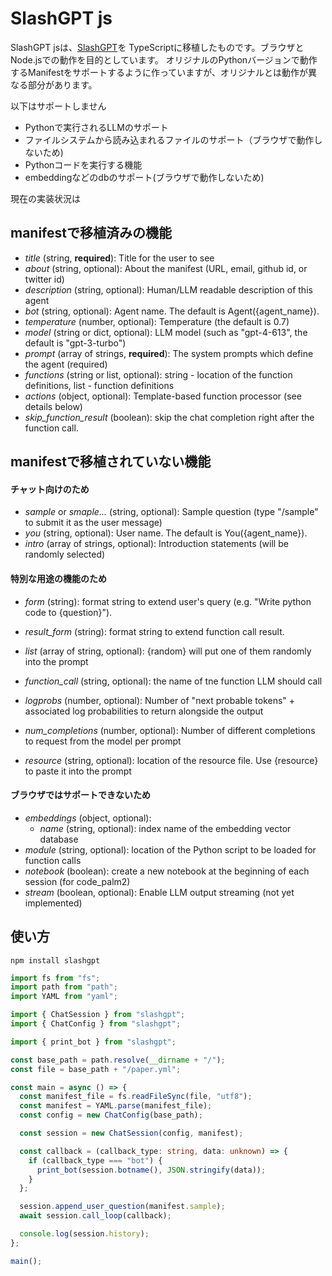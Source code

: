 # SlashGPT js

SlashGPT jsは、[SlashGPT](https://github.com/snakajima/SlashGPT)を TypeScriptに移植したものです。ブラウザとNode.jsでの動作を目的としています。
オリジナルのPythonバージョンで動作するManifestをサポートするように作っていますが、オリジナルとは動作が異なる部分があります。

以下はサポートしません
- Pythonで実行されるLLMのサポート
- ファイルシステムから読み込まれるファイルのサポート（ブラウザで動作しないため)
- Pythonコードを実行する機能
- embeddingなどのdbのサポート(ブラウザで動作しないため)

現在の実装状況は

## manifestで移植済みの機能
- *title* (string, **required**): Title for the user to see
- *about* (string, optional): About the manifest (URL, email, github id, or twitter id)
- *description* (string, optional): Human/LLM readable description of this agent
- *bot* (string, optional): Agent name. The default is Agent({agent_name}).
- *temperature* (number, optional): Temperature (the default is 0.7)
- *model* (string or dict, optional): LLM model (such as "gpt-4-613", the default is "gpt-3-turbo")
- *prompt* (array of strings, **required**): The system prompts which define the agent (required)
- *functions* (string or list, optional): string - location of the function definitions, list - function definitions
- *actions* (object, optional): Template-based function processor (see details below)
- *skip_function_result* (boolean): skip the chat completion right after the function call.


## manifestで移植されていない機能

#### チャット向けのため
- *sample* or *smaple...* (string, optional): Sample question (type "/sample" to submit it as the user message)
- *you* (string, optional): User name. The default is You({agent_name}).
- *intro* (array of strings, optional): Introduction statements (will be randomly selected)

#### 特別な用途の機能のため
- *form* (string): format string to extend user's query (e.g. "Write python code to {question}").
- *result_form* (string): format string to extend function call result.
- *list* (array of string, optional): {random} will put one of them randomly into the prompt

- *function_call* (string, optional): the name of tne function LLM should call
- *logprobs* (number, optional): Number of "next probable tokens" + associated log probabilities to return alongside the output
- *num_completions* (number, optional): Number of different completions to request from the model per prompt
- *resource* (string, optional): location of the resource file. Use {resource} to paste it into the prompt

#### ブラウザではサポートできないため
- *embeddings* (object, optional):
  - *name* (string, optional): index name of the embedding vector database
- *module* (string, optional): location of the Python script to be loaded for function calls
- *notebook* (boolean): create a new notebook at the beginning of each session (for code_palm2)
- *stream* (boolean, optional): Enable LLM output streaming (not yet implemented)


## 使い方

```
npm install slashgpt
```

```typescript
import fs from "fs";
import path from "path";
import YAML from "yaml";

import { ChatSession } from "slashgpt";
import { ChatConfig } from "slashgpt";

import { print_bot } from "slashgpt";

const base_path = path.resolve(__dirname + "/");
const file = base_path + "/paper.yml";

const main = async () => {
  const manifest_file = fs.readFileSync(file, "utf8");
  const manifest = YAML.parse(manifest_file);
  const config = new ChatConfig(base_path);

  const session = new ChatSession(config, manifest);

  const callback = (callback_type: string, data: unknown) => {
    if (callback_type === "bot") {
      print_bot(session.botname(), JSON.stringify(data));
    }
  };

  session.append_user_question(manifest.sample);
  await session.call_loop(callback);

  console.log(session.history);
};

main();

```
